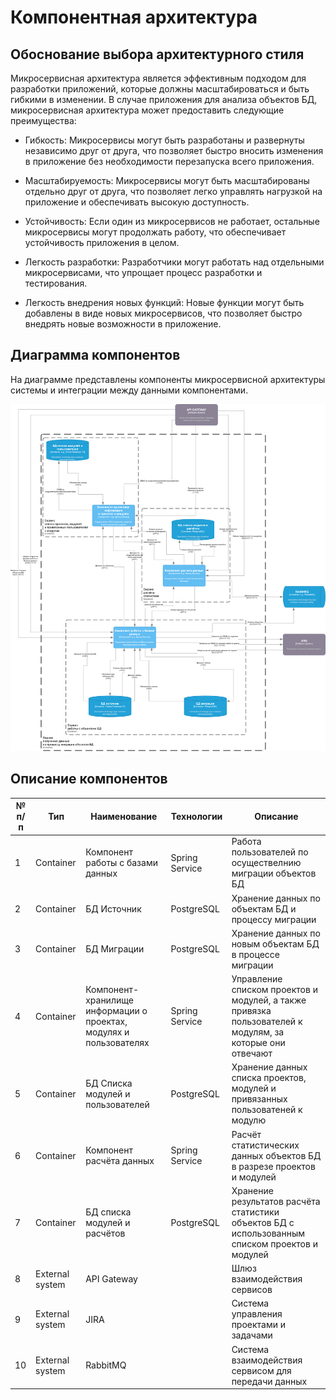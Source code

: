 # Компонентная архитектура

## Обоснование выбора архитектурного стиля

Микросервисная архитектура является эффективным подходом для разработки приложений, которые должны масштабироваться и быть гибкими в изменении. В случае приложения для анализа объектов БД, микросервисная архитектура может предоставить следующие преимущества:

- Гибкость: Микросервисы могут быть разработаны и развернуты независимо друг от друга, что позволяет быстро вносить изменения в приложение без необходимости перезапуска всего приложения.

- Масштабируемость: Микросервисы могут быть масштабированы отдельно друг от друга, что позволяет легко управлять нагрузкой на приложение и обеспечивать высокую доступность.

- Устойчивость: Если один из микросервисов не работает, остальные микросервисы могут продолжать работу, что обеспечивает устойчивость приложения в целом.

- Легкость разработки: Разработчики могут работать над отдельными микросервисами, что упрощает процесс разработки и тестирования.

- Легкость внедрения новых функций: Новые функции могут быть добавлены в виде новых микросервисов, что позволяет быстро внедрять новые возможности в приложение.

## Диаграмма компонентов

На диаграмме представлены компоненты микросервисной архитектуры системы и интеграции между данными компонентами.

![](diagrams/out/architecture1.svg)

## Описание компонентов

| № п/п | Тип             | Наименование                                                               | Технологии     | Описание                                                                                                    |
| ----- | --------------- | -------------------------------------------------------------------------- | -------------- | ----------------------------------------------------------------------------------------------------------- |
| 1     | Container       | Компонент работы с базами данных                                           | Spring Service | Работа пользователей по осуществелнию миграции объектов БД                                                  |
| 2     | Container       | БД Источник                                                                | PostgreSQL     | Хранение данных по объектам БД и процессу миграции                                                          |
| 3     | Container       | БД Миграции                                                                | PostgreSQL     | Хранение данных по новым объектам БД в процессе миграции                                                    |
| 4     | Container       | Компонент-хранилище информации о проектах, модулях и пользователях         | Spring Service | Управление списком проектов и модулей, а также привязка пользователей к модулям, за которые они отвечают    |
| 5     | Container       | БД Списка модулей и пользователей                                          | PostgreSQL     | Хранение данных списка проектов, модулей и привязанных пользоватеней к модулю                               |
| 6     | Container       | Компонент расчёта данных                                                   | Spring Service | Расчёт статистических данных объектов БД в разрезе проектов и модулей                                       |
| 7     | Container       | БД списка модулей и расчётов                                               | PostgreSQL     | Хранение результатов расчёта статистики объектов БД с использованным списком проектов и модулей             |
| 8     | External system | API Gateway                                                                |                | Шлюз взаимодействия сервисов                                                                                |
| 9     | External system | JIRA                                                                       |                | Система управления проектами и задачами                                                                     |
| 10    | External system | RabbitMQ                                                                   |                | Система взаимодействия сервисом для передачи данных                                                         |